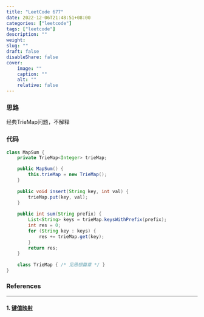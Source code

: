 ```yaml
---
title: "LeetCode 677"
date: 2022-12-06T21:48:51+08:00
categories: ["leetcode"]
tags: ["leetcode"]
description: ""
weight:
slug: ""
draft: false
disableShare: false
cover:
    image: ""
    caption: ""
    alt: ""
    relative: false
---
```


### 思路

经典TrieMap问题，不解释

### 代码

```java
class MapSum {
    private TrieMap<Integer> trieMap;

    public MapSum() {
        this.trieMap = new TrieMap();
    }
    
    public void insert(String key, int val) {
        trieMap.put(key, val);
    }
    
    public int sum(String prefix) {
        List<String> keys = trieMap.keysWithPrefix(prefix);
        int res = 0;
        for (String key : keys) {
            res += trieMap.get(key);
        }
        return res;
    }
    
    class TrieMap { /* 见思想篇章 */ }
}
```

### References

---

#### 1. [键值映射](https://leetcode.cn/problems/map-sum-pairs/)
